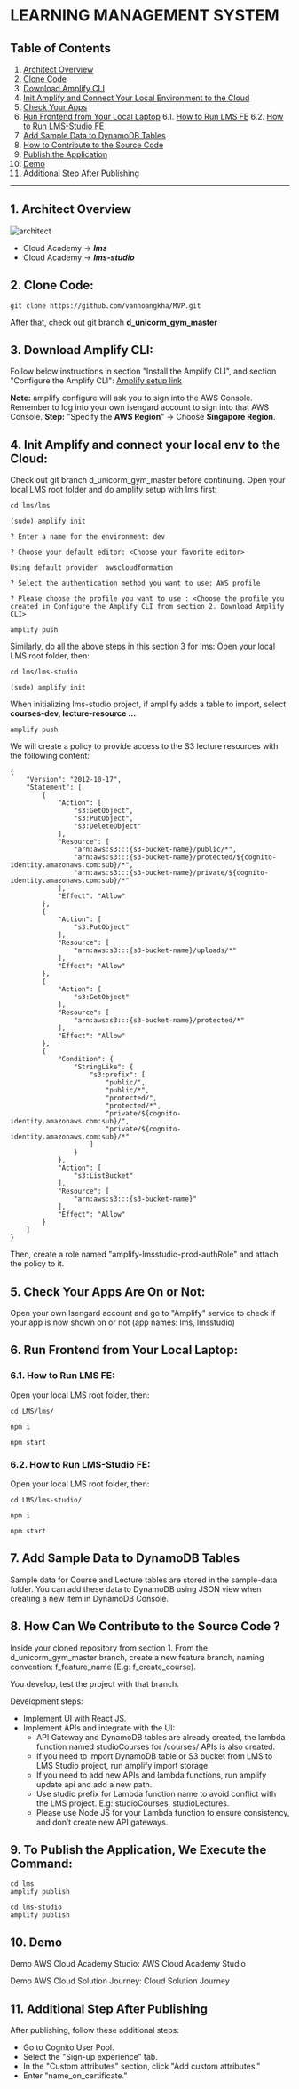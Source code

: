 # LEARNING MANAGEMENT SYSTEM

## Table of Contents
1. [Architect Overview](#1-architect-overview)
2. [Clone Code](#2-clone-code)
3. [Download Amplify CLI](#3-download-amplify-cli)
4. [Init Amplify and Connect Your Local Environment to the Cloud](#4-init-amplify-and-connect-your-local-environment-to-the-cloud)
5. [Check Your Apps](#5-check-your-apps)
6. [Run Frontend from Your Local Laptop](#6-run-frontend-from-your-local-laptop)
    6.1. [How to Run LMS FE](#61-how-to-run-lms-fe)
    6.2. [How to Run LMS-Studio FE](#62-how-to-run-lms-studio-fe)
7. [Add Sample Data to DynamoDB Tables](#7-add-sample-data-to-dynamodb-tables)
8. [How to Contribute to the Source Code](#8-how-to-contribute-to-the-source-code)
9. [Publish the Application](#9-publish-the-application)
10. [Demo](#10-demo)
11. [Additional Step After Publishing](#11-additional-step-after-publishing)

---

## 1. Architect Overview
![architect](images/LMS.jpg)
- Cloud Academy -> ***lms***
- Cloud Academy -> ***lms-studio***

## 2. Clone Code:

```
git clone https://github.com/vanhoangkha/MVP.git
```

After that, check out git branch **d_unicorm_gym_master**

## 3. Download Amplify CLI:
Follow below instructions in section "Install the Amplify CLI", and section "Configure the Amplify CLI":
[Amplify setup link](https://docs.amplify.aws/cli/start/install/#configure-the-amplify-cli)

**Note:** amplify configure will ask you to sign into the AWS Console. Remember to log into your own isengard account to sign into that AWS Console.
**Step:** "Specify the **AWS Region**" -> Choose **Singapore Region**.

## 4. Init Amplify and connect your local env to the Cloud:
Check out git branch d_unicorm_gym_master before continuing.
Open your local LMS root folder and do amplify setup with lms first:

```
cd lms/lms

(sudo) amplify init

? Enter a name for the environment: dev

? Choose your default editor: <Choose your favorite editor>

Using default provider  awscloudformation

? Select the authentication method you want to use: AWS profile

? Please choose the profile you want to use : <Choose the profile you created in Configure the Amplify CLI from section 2. Download Amplify CLI>

amplify push

```

Similarly, do all the above steps in this section 3 for lms:
Open your local LMS root folder, then:

```
cd lms/lms-studio

(sudo) amplify init
```

When initializing lms-studio project, if amplify adds a table to import, select **courses-dev, lecture-resource ...**

```
amplify push
```

We will create a policy to provide access to the S3 lecture resources with the following content:

```
{
    "Version": "2012-10-17",
    "Statement": [
        {
            "Action": [
                "s3:GetObject",
                "s3:PutObject",
                "s3:DeleteObject"
            ],
            "Resource": [
                "arn:aws:s3:::{s3-bucket-name}/public/*",
                "arn:aws:s3:::{s3-bucket-name}/protected/${cognito-identity.amazonaws.com:sub}/*",
                "arn:aws:s3:::{s3-bucket-name}/private/${cognito-identity.amazonaws.com:sub}/*"
            ],
            "Effect": "Allow"
        },
        {
            "Action": [
                "s3:PutObject"
            ],
            "Resource": [
                "arn:aws:s3:::{s3-bucket-name}/uploads/*"
            ],
            "Effect": "Allow"
        },
        {
            "Action": [
                "s3:GetObject"
            ],
            "Resource": [
                "arn:aws:s3:::{s3-bucket-name}/protected/*"
            ],
            "Effect": "Allow"
        },
        {
            "Condition": {
                "StringLike": {
                    "s3:prefix": [
                        "public/",
                        "public/*",
                        "protected/",
                        "protected/*",
                        "private/${cognito-identity.amazonaws.com:sub}/",
                        "private/${cognito-identity.amazonaws.com:sub}/*"
                    ]
                }
            },
            "Action": [
                "s3:ListBucket"
            ],
            "Resource": [
                "arn:aws:s3:::{s3-bucket-name}"
            ],
            "Effect": "Allow"
        }
    ]
}

```

Then, create a role named "amplify-lmsstudio-prod-authRole" and attach the policy to it.
## 5. Check Your Apps Are On or Not:
Open your own Isengard account and go to "Amplify" service to check if your app is now shown on or not (app names: lms, lmsstudio)

## 6. Run Frontend from Your Local Laptop:
### 6.1. How to Run LMS FE:
Open your local LMS root folder, then:
```
cd LMS/lms/

npm i

npm start
```

### 6.2. How to Run LMS-Studio FE:
Open your local LMS root folder, then:

```
cd LMS/lms-studio/

npm i

npm start
```

## 7. Add Sample Data to DynamoDB Tables
Sample data for Course and Lecture tables are stored in the sample-data folder.
You can add these data to DynamoDB using JSON view when creating a new item in DynamoDB Console.

## 8. How Can We Contribute to the Source Code ?
Inside your cloned repository from section 1. From the d_unicorm_gym_master branch, create a new feature branch, naming convention: f_feature_name (E.g: f_create_course).

You develop, test the project with that branch.

Development steps:

- Implement UI with React JS.
- Implement APIs and integrate with the UI:
    - API Gateway and DynamoDB tables are already created, the lambda function named studioCourses for /courses/ APIs is also created.
    - If you need to import DynamoDB table or S3 bucket from LMS to LMS Studio project, run amplify import storage.
    - If you need to add new APIs and lambda functions, run amplify update api and add a new path.
    - Use studio prefix for Lambda function name to avoid conflict with the LMS project. E.g: studioCourses, studioLectures.
    - Please use Node JS for your Lambda function to ensure consistency, and don’t create new API gateways.
## 9. To Publish the Application, We Execute the Command:

```
cd lms
amplify publish

cd lms-studio
amplify publish

```
## 10. Demo
Demo AWS Cloud Academy Studio: AWS Cloud Academy Studio

Demo AWS Cloud Solution Journey: Cloud Solution Journey

## 11. Additional Step After Publishing
After publishing, follow these additional steps:

- Go to Cognito User Pool.
- Select the "Sign-up experience" tab.
- In the "Custom attributes" section, click "Add custom attributes."
- Enter "name_on_certificate."

